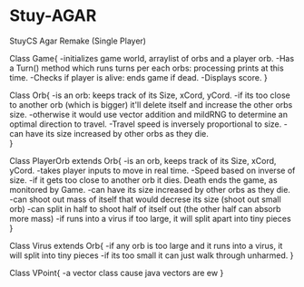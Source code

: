 # Stuy-AGAR
StuyCS Agar Remake (Single Player)


Class Game{
       -initializes game world, arraylist of orbs and a player orb.
       -Has a Turn() method which runs turns per each orbs: processing prints at this time.
       -Checks if player is alive: ends game if dead.
       -Displays score.
}								
        

Class Orb{
      -is an orb: keeps track of its Size, xCord, yCord.
      -if its too close to another orb (which is bigger) it'll delete itself and increase the other orbs size.
      -otherwise it would use vector addition and mildRNG to determine an optimal direction to travel.
      -Travel speed is inversely proportional to size.
      -can have its size increased by other orbs as they die.		        
}
			  
			  
Class PlayerOrb extends Orb{
  -is an orb, keeps track of its Size, xCord, yCord.
  -takes player inputs to move in real time. 
  -Speed based on inverse of size.
  -if it gets too close to another orb it dies. Death ends the game, as monitored by Game.
  -can have its size increased by other orbs as they die.
  -can shoot out mass of itself that would decrese its size (shoot out small orb)
  -can split in half to shoot half of itself out (the other half can absorb more mass)
  -if runs into a virus if too large, it will split apart into tiny pieces
}

Class Virus extends Orb{
  -if any orb is too large and it runs into a virus, it will split into tiny pieces
  -if its too small it can just walk through unharmed.
}
					      
					      
Class VPoint{
      -a vector class cause java vectors are ew
}


